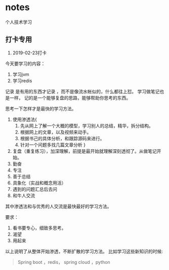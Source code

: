# notes
个人技术学习


## 打卡专用

1. 2019-02-23打卡

今天要学习的内容：
1. 学习jvm 
2. 学习redis


记录 是有用的东西才记录 ，而不是像流水帐似的，什么都往上怼。
学习做笔记也是一样， 记的是一个能够复盘的思路，能够帮助你思考的东西。

思考一下怎样才是最快的学习方法。
1. 使用渗透法{
    1. 先从网上了解一个大概的模型，学习别人的总结，精华，拆分结构。
    2. 根据网上的文章，以及视频来动手。
    3. 根据书己的具体分析，和跟踪源码来进行。
    4. 针对一个问题多找几篇文章分析
}
2. 复盘（重复练习），加深理解，前提是最开始就理解深刻透彻了。从做笔记开始。
3. 勤奋
4. 专注
5. 善于总结
6. 具象化（实战和概念用活）
7. 遇到的问题汇总后去问
8. 和牛人交流


其中渗透法和与优秀的人交流是最快最好的学习方法。

要求：
1. 看书要专心，细致多思考。
2. 渴望
3. 用起来

以上说明了从整体开始渗透，不断扩散的学习方法。
比如学习这些新知识的时候:
> Spring boot ，redis， spring cloud ，python


